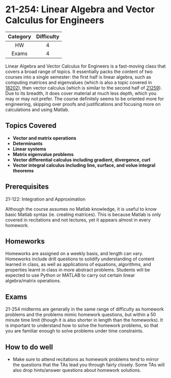 # 21-254: Linear Algebra and Vector Calculus for Engineers

| Category | Difficulty |
| :------: | :--------: |
|   HW     |     4      |
|  Exams   |     4      |

Linear Algebra and Vector Calculus for Engineers is a fast-moving class that covers a broad range of topics. It essentially packs the content of two courses into a single semester: the first half is linear algebra, such as computing matrices and eigenvalues (which is also a topic covered in [18202](math_science_reqs/18202.md)), then vector calculus (which is similar to the second half of [21259](math_science_reqs/21259.md)). Due to its breadth, it does cover material at much less depth, which you may or may not prefer. The course definitely seems to be oriented more for engineering, skipping over proofs and justifications and focusing more on calculations and using Matlab. 

## Topics Covered

- **Vector and matrix operations**
- **Determinants**
- **Linear systems**
- **Matrix eigenvalue problems**
- **Vector differential calculus including gradient, divergence, curl**
- **Vector integral calculus including line, surface, and volue integral theorems**

## Prerequisites
21-122: Integration and Approximation

Although the course assumes no Matlab knowledge, it is useful to know basic Matlab syntax (ie. creating matrices). This is because Matlab is only covered in recitations and not lectures, yet it appears almost in every homework.

## Homeworks

Homeworks are assigned on a weekly basis, and length can vary. Homeworks include drill questions to solidify understanding of content learned in class, as well as applications of equations, algorithms, and properties learnt in class in more abstract problems. Students will be expected to use Python or MATLAB to carry out certain linear algebra/matrix operations.

## Exams

21-254 midterms are generally in the same range of difficulty as homework problems and the problems mimic homework questions, but within a 50 minute time limit (though it is also shorter in length than the homeworks). It is important to understand how to solve the homework problems, so that you are familiar enough to solve problems under time constraints.

## How to do well

- Make sure to attend recitations as homework problems tend to mirror the questions that the TAs lead you through fairly closely. Some TAs will also drop hints/answer questions about homework solutions.
